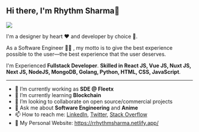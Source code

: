 
<!--
**rrhythmsharma/rrhythmsharma** is a ✨ _special_ ✨ repository because its `README.md` (this file) appears on your GitHub profile.

Here are some ideas to get you started:

- 🔭 I’m currently working on ...
- 🌱 I’m currently learning ...
- 👯 I’m looking to collaborate on ...
- 🤔 I’m looking for help with ...
- 💬 Ask me about ...
- 📫 How to reach me: ...
- 😄 Pronouns: ...
- ⚡ Fun fact: ...
-->


## Hi there, I'm Rhythm Sharma👋

![](https://github.com/rrhythmsharma/rrhythmsharma/blob/main/header_.jpeg)

I'm a designer by heart ❤️ and developer by choice 💪.

As a Software Engineer 👨‍💻 , my motto is to give the best experience possible to the user—the best experience that the user deserves.

I'm Experienced **Fullstack Developer**. **Skilled in React JS, Vue JS, Nuxt JS, Next JS, NodeJS, MongoDB, Golang, Python, HTML, CSS, JavaScript**.

---

- 🔭 I’m currently working as **SDE @ Fleetx**
- 🌱 I’m currently learning **Blockchain**
- 👯 I’m looking to collaborate on open source/commercial projects
- 💬 Ask me about **Software Engineering** and **Anime**
- 📫 How to reach me:
  [LinkedIn](https://www.linkedin.com/in/rrhythmsharma/), [Twitter](https://twitter.com/rrhythmsharma), [Stack Overflow](https://stackoverflow.com/users/9371371/rhythm-sharma)
- :art: My Personal Website: https://rrhythmsharma.netlify.app/

